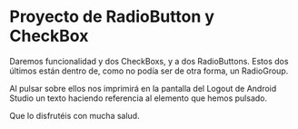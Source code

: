 # Proyecto de RadioButton y CheckBox

Daremos funcionalidad y dos CheckBoxs, y a dos RadioButtons. Estos dos últimos están dentro de, como no podía ser de otra forma, un RadioGroup.

Al pulsar sobre ellos nos imprimirá en la pantalla del Logout de Android Studio un texto haciendo referencia al elemento que hemos pulsado.

Que lo disfrutéis con mucha salud.